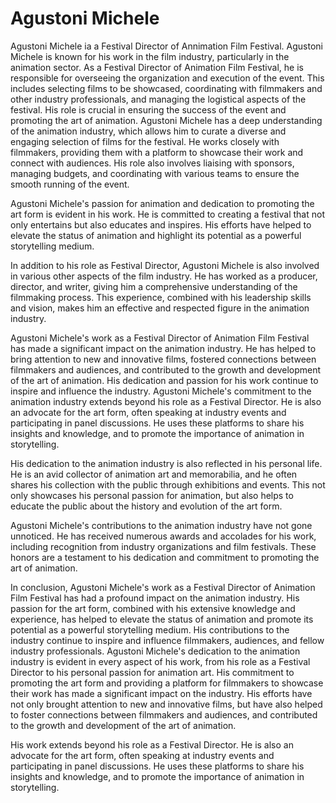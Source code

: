 # Agustoni Michele

Agustoni Michele ia a Festival Director of Annimation Film Festival. Agustoni Michele is known for his work in the film industry, particularly in the animation sector. As a Festival Director of Animation Film Festival, he is responsible for overseeing the organization and execution of the event. This includes selecting films to be showcased, coordinating with filmmakers and other industry professionals, and managing the logistical aspects of the festival. His role is crucial in ensuring the success of the event and promoting the art of animation. Agustoni Michele has a deep understanding of the animation industry, which allows him to curate a diverse and engaging selection of films for the festival. He works closely with filmmakers, providing them with a platform to showcase their work and connect with audiences. His role also involves liaising with sponsors, managing budgets, and coordinating with various teams to ensure the smooth running of the event.

Agustoni Michele's passion for animation and dedication to promoting the art form is evident in his work. He is committed to creating a festival that not only entertains but also educates and inspires. His efforts have helped to elevate the status of animation and highlight its potential as a powerful storytelling medium.

In addition to his role as Festival Director, Agustoni Michele is also involved in various other aspects of the film industry. He has worked as a producer, director, and writer, giving him a comprehensive understanding of the filmmaking process. This experience, combined with his leadership skills and vision, makes him an effective and respected figure in the animation industry.

Agustoni Michele's work as a Festival Director of Animation Film Festival has made a significant impact on the animation industry. He has helped to bring attention to new and innovative films, fostered connections between filmmakers and audiences, and contributed to the growth and development of the art of animation. His dedication and passion for his work continue to inspire and influence the industry. Agustoni Michele's commitment to the animation industry extends beyond his role as a Festival Director. He is also an advocate for the art form, often speaking at industry events and participating in panel discussions. He uses these platforms to share his insights and knowledge, and to promote the importance of animation in storytelling.

His dedication to the animation industry is also reflected in his personal life. He is an avid collector of animation art and memorabilia, and he often shares his collection with the public through exhibitions and events. This not only showcases his personal passion for animation, but also helps to educate the public about the history and evolution of the art form.

Agustoni Michele's contributions to the animation industry have not gone unnoticed. He has received numerous awards and accolades for his work, including recognition from industry organizations and film festivals. These honors are a testament to his dedication and commitment to promoting the art of animation.

In conclusion, Agustoni Michele's work as a Festival Director of Animation Film Festival has had a profound impact on the animation industry. His passion for the art form, combined with his extensive knowledge and experience, has helped to elevate the status of animation and promote its potential as a powerful storytelling medium. His contributions to the industry continue to inspire and influence filmmakers, audiences, and fellow industry professionals. Agustoni Michele's dedication to the animation industry is evident in every aspect of his work, from his role as a Festival Director to his personal passion for animation art. His commitment to promoting the art form and providing a platform for filmmakers to showcase their work has made a significant impact on the industry. His efforts have not only brought attention to new and innovative films, but have also helped to foster connections between filmmakers and audiences, and contributed to the growth and development of the art of animation.

His work extends beyond his role as a Festival Director. He is also an advocate for the art form, often speaking at industry events and participating in panel discussions. He uses these platforms to share his insights and knowledge, and to promote the importance of animation in storytelling.
